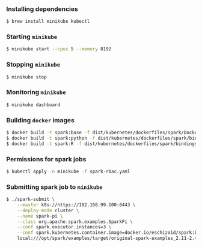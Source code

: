 ### Installing dependencies
```bash
$ brew install minikube kubectl
```

### Starting `minikube`
```bash
$ minikube start --cpus 5 --memory 8192
```

### Stopping `minikube`
```bash
$ minikube stop
```

### Monitoring `minikube`
```bash
$ minikuke dashboard
```

### Building `docker` images
```bash
$ docker build -t spark:base -f dist/kubernetes/dockerfiles/spark/Dockerfile .
$ docker build -t spark:python -f dist/kubernetes/dockerfiles/spark/bindings/python/Dockerfile .
$ docker build -t spark:R -f dist/kubernetes/dockerfiles/spark/bindings/R/Dockerfile .
```

### Permissions for spark jobs
```bash
$ kubectl apply -n minikube -f spark-rbac.yaml
```

### Submitting spark job to `minikube`
```bash
$ ./spark-submit \
    --master k8s://https://192.168.99.100:8443 \
    --deploy-mode cluster \
    --name spark-pi \
    --class org.apache.spark.examples.SparkPi \
    --conf spark.executor.instances=3 \
    --conf spark.kubernetes.container.image=docker.io/eschizoid/spark:base \
    local:///opt/spark/examples/target/original-spark-examples_2.11-2.4.2.jar
```
